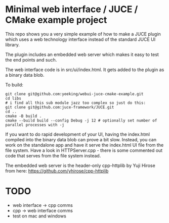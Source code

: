 # Minimal web interface / JUCE / CMake example project

This repo shows you a very simple example of how to make a JUCE plugin which uses a web technology interface instead of the standard JUCE UI library. 

The plugin includes an embedded web server which makes it easy to test the end points and such. 

The web interface code is in src/ui/index.html. It gets added to the plugin as a binary data blob. 

To build: 

```
git clone git@github.com:yeeking/webui-juce-cmake-example.git
cd libs 
# i find all this sub module jazz too complex so just do this: 
git clone git@github.com:juce-framework/JUCE.git
cd ..
cmake -B build .
cmake --build build --config Debug -j 12 # optionally set number of parallel processes with -j 
```

If you want to do rapid development of your UI, having the index.html compiled into the binary data blob can prove a bit slow. Instead, you can work on the standalone app and have it serve the index.html UI file from the file system. Have a look in HTTPServer.cpp - there is some commented out code that serves from the file system instead. 

The embedded web server is the header-only cpp-httplib by Yuji Hirose from here: https://github.com/yhirose/cpp-httplib

# TODO

* web interface  -> cpp comms
* cpp -> web interface comms
* test on mac and windows